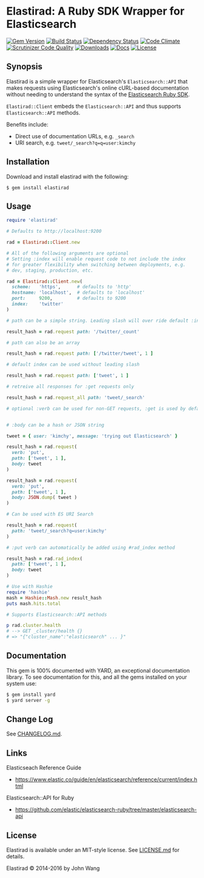 Elastirad: A Ruby SDK Wrapper for Elasticsearch
===============================================

[![Gem Version][gem-version-svg]][gem-version-link]
[![Build Status][build-status-svg]][build-status-link]
[![Dependency Status][dependency-status-svg]][dependency-status-link]
[![Code Climate][codeclimate-status-svg]][codeclimate-status-link]
[![Scrutinizer Code Quality][scrutinizer-status-svg]][scrutinizer-status-link]
[![Downloads][downloads-svg]][downloads-link]
[![Docs][docs-rubydoc-svg]][docs-rubydoc-link]
[![License][license-svg]][license-link]

## Synopsis

Elastirad is a simple wrapper for Elasticsearch's `Elasticsearch::API` that makes requests using Elasticsearch's online cURL-based documentation without needing to understand the syntax of the [Elasticsearch Ruby SDK](https://github.com/elastic/elasticsearch-ruby).

`Elastirad::Client` embeds the `Elasticsearch::API` and thus supports `Elasticsearch::API` methods.

Benefits include:

* Direct use of documentation URLs, e.g. `_search`
* URI search, e.g. `tweet/_search?q=q=user:kimchy`

## Installation

Download and install elastirad with the following:

```
$ gem install elastirad
```

## Usage

```ruby
require 'elastirad'

# Defaults to http://localhost:9200

rad = Elastirad::Client.new

# All of the following arguments are optional
# Setting :index will enable request code to not include the index
# for greater flexibility when switching between deployments, e.g.
# dev, staging, production, etc.

rad = Elastirad::Client.new(
  scheme:   'https',      # defaults to 'http'
  hostname: 'localhost',  # defaults to 'localhost'
  port:     9200,         # defaults to 9200
  index:    'twitter'
)

# path can be a simple string. Leading slash will over ride default :index

result_hash = rad.request path: '/twitter/_count'

# path can also be an array

result_hash = rad.request path: ['/twitter/tweet', 1 ]

# default index can be used without leading slash

result_hash = rad.request path: ['tweet', 1 ]

# retreive all responses for :get requests only

result_hash = rad.request_all path: 'tweet/_search'

# optional :verb can be used for non-GET requests, :get is used by default


# :body can be a hash or JSON string

tweet = { user: 'kimchy', message: 'trying out Elasticsearch' }

result_hash = rad.request(
  verb: 'put',
  path: ['tweet', 1 ],
  body: tweet
)

result_hash = rad.request(
  verb: 'put',
  path: ['tweet', 1 ],
  body: JSON.dump( tweet )
)

# Can be used with ES URI Search

result_hash = rad.request(
  path: 'tweet/_search?q=user:kimchy'
)

# :put verb can automatically be added using #rad_index method

result_hash = rad.rad_index(
  path: ['tweet', 1 ],
  body: tweet
)

# Use with Hashie
require 'hashie'
mash = Hashie::Mash.new result_hash
puts mash.hits.total

# Supports Elasticsearch::API methods

p rad.cluster.health
# --> GET _cluster/health {}
# => "{"cluster_name":"elasticsearch" ... }"
```

## Documentation

This gem is 100% documented with YARD, an exceptional documentation library. To see documentation for this, and all the gems installed on your system use:

```bash
$ gem install yard
$ yard server -g
```

## Change Log

See [CHANGELOG.md](CHANGELOG.md).

## Links

Elasticseach Reference Guide

* https://www.elastic.co/guide/en/elasticsearch/reference/current/index.html

Elasticsearch::API for Ruby

* https://github.com/elastic/elasticsearch-ruby/tree/master/elasticsearch-api

## License

Elastirad is available under an MIT-style license. See [LICENSE.md](LICENSE.md) for details.

Elastirad &copy; 2014-2016 by John Wang

 [gem-version-svg]: https://badge.fury.io/rb/elastirad.svg
 [gem-version-link]: http://badge.fury.io/rb/elastirad
 [downloads-svg]: http://ruby-gem-downloads-badge.herokuapp.com/elastirad
 [downloads-link]: https://rubygems.org/gems/elastirad
 [build-status-svg]: https://api.travis-ci.org/grokify/elastirad-ruby.svg?branch=master
 [build-status-link]: https://travis-ci.org/grokify/elastirad-ruby
 [coverage-status-svg]: https://coveralls.io/repos/grokify/elastirad-ruby/badge.svg?branch=master
 [coverage-status-link]: https://coveralls.io/r/grokify/elastirad-ruby?branch=master
 [dependency-status-svg]: https://gemnasium.com/grokify/elastirad-ruby.svg
 [dependency-status-link]: https://gemnasium.com/grokify/elastirad-ruby
 [codeclimate-status-svg]: https://codeclimate.com/github/grokify/elastirad-ruby/badges/gpa.svg
 [codeclimate-status-link]: https://codeclimate.com/github/grokify/elastirad-ruby
 [scrutinizer-status-svg]: https://scrutinizer-ci.com/g/grokify/elastirad-ruby/badges/quality-score.png?b=master
 [scrutinizer-status-link]: https://scrutinizer-ci.com/g/grokify/elastirad-ruby/?branch=master
 [docs-rubydoc-svg]: https://img.shields.io/badge/docs-rubydoc-blue.svg
 [docs-rubydoc-link]: http://www.rubydoc.info/gems/elastirad/
 [license-svg]: https://img.shields.io/badge/license-MIT-blue.svg
 [license-link]: https://github.com/grokify/elastirad-ruby/blob/master/LICENSE
